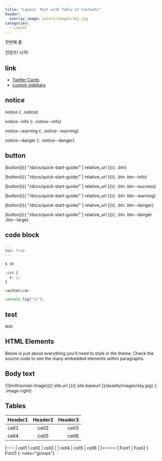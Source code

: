 ```yaml
---
title: "Layout: Post with Table of Contents"
header:
  overlay_image: assets/images/sky.jpg
categories:
  - Layout
---
```


첫번째 줄

컨텐츠! 시작!

## link

- [Twitter Cards](https://dev.twitter.com/cards/overview)
- [custom sidebars](https://mmistakes.github.io/minimal-mistakes/docs/layouts/#sidebars)

## notice

notice
{: .notice}

notice--info
{: .notice--info}

notice--warning
{: .notice--warning}

notice--danger
{: .notice--danger}

## button

[button]({{ "/docs/quick-start-guide/" | relative_url }}){: .btn}

[button]({{ "/docs/quick-start-guide/" | relative_url }}){: .btn .btn--info}

[button]({{ "/docs/quick-start-guide/" | relative_url }}){: .btn .btn--success}

[button]({{ "/docs/quick-start-guide/" | relative_url }}){: .btn .btn--warning}

[button]({{ "/docs/quick-start-guide/" | relative_url }}){: .btn .btn--danger}

[button]({{ "/docs/quick-start-guide/" | relative_url }}){: .btn .btn--danger .btn--large}

## code block

```yaml
---
toc: true
---

```

```sh
$ sh
```

```css
.css {
  x: y;
}
```

```html
<a>html</a>
```

```js
console.log("js");
```

## test

test

<!-- <iframe id="iframe" class="iframe" src="https://htmlpreview.github.io/?https://github.com/imjhua/animation/blob/master/linear-gradient/index.html"></iframe> -->

## HTML Elements

Below is just about everything you'll need to style in the theme. Check the source code to see the many embedded elements within paragraphs.

## Body text

![Smithsonian Image]({{ site.url }}{{ site.baseurl }}/assets/images/sky.jpg)
{: .image-right}

## Tables

| Header1 | Header2 | Header3 |
| :------ | :-----: | ------: |
| cell1   |  cell2  |   cell3 |
| cell4   |  cell5  |   cell6 |

|----
| cell1 | cell2 | cell3 |
| cell4 | cell5 | cell6 |
|=====
| Foot1 | Foot2 | Foot3
{: rules="groups"}
